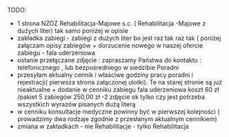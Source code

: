 TODO:

- 1 strona NZOZ Rehabilitacja-Majowe s.c. ( Rehabilitacja -Majowe z dużych liter) tak samo poniżej w opisie
- zakładka zabiegi - zabiegi z dużych liter bo jest raz tak raz tak ( poniżej załączam  opisy zabiegów  + dorzucenie nowego w naszej ofercie zabiegu - fala uderzeniowa
- ostanie przełączane zdjęcie : zapraszamy Państwa do kontaktu : telefonicznego , lub bezpośredniego w siedzibie Poradni
- przesyłam aktualny cennik i właściwe godziny pracy poradni i rejestracji( pierwsza strona załączonej ulotki). Te na starej stronie są już nieaktualne + dodanie w cenniku zabiegu fala uderzeniowa koszt 60 zł /pakiet 5 zabiegów 250,00 zł
 -2 zdjęcie ok tylko czy jest potrzeba wszystkich wyrazów pisanych dużą literą
- w cenniku konsultacje medyczne powinny być w pierwszej kolejności ( prowadzimy dwa rodzaje zgodnie z przesłanym aktualnym cennikiem)
- zmiana w zakładkach - nie Rehabilitacje - tylko Rehabilitacja